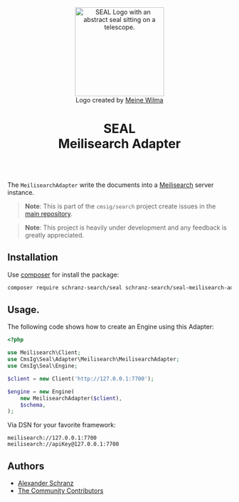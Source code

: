 <div align="center">
    <img alt="SEAL Logo with an abstract seal sitting on a telescope." src="https://avatars.githubusercontent.com/u/120221538?s=400&v=6" width="200" height="200">
</div>

<div align="center">Logo created by <a href="https://cargocollective.com/meinewilma">Meine Wilma</a></div>

<h1 align="center">SEAL <br /> Meilisearch Adapter</h1>

<br />
<br />

The `MeilisearchAdapter` write the documents into a [Meilisearch](https://github.com/meilisearch/meilisearch) server instance.

> **Note**:
> This is part of the `cmsig/search` project create issues in the [main repository](https://github.com/schranz-search/schranz-search).

> **Note**:
> This project is heavily under development and any feedback is greatly appreciated.

## Installation

Use [composer](https://getcomposer.org/) for install the package:

```bash
composer require schranz-search/seal schranz-search/seal-meilisearch-adapter
```

## Usage.

The following code shows how to create an Engine using this Adapter:

```php
<?php

use Meilisearch\Client;
use CmsIg\Seal\Adapter\Meilisearch\MeilisearchAdapter;
use CmsIg\Seal\Engine;

$client = new Client('http://127.0.0.1:7700');

$engine = new Engine(
    new MeilisearchAdapter($client),
    $schema,
);
```

Via DSN for your favorite framework:

```env
meilisearch://127.0.0.1:7700
meilisearch://apiKey@127.0.0.1:7700
```

## Authors

- [Alexander Schranz](https://github.com/alexander-schranz/)
- [The Community Contributors](https://github.com/schranz-search/schranz-search/graphs/contributors)
